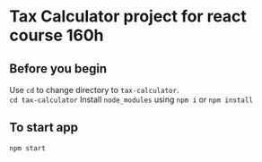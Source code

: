 # Tax Calculator project for react course 160h

## Before you begin

Use `cd` to change directory to `tax-calculator`.\
`cd tax-calculator`
Install `node_modules` using `npm i` or `npm install`

## To start app

`npm start`
